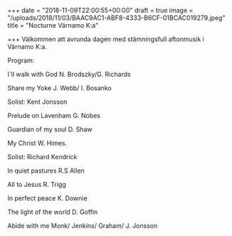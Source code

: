 +++
date = "2018-11-09T22:00:55+00:00"
draft = true
image = "/uploads/2018/11/03/BAAC9AC1-ABF8-4333-B6CF-01BCAC019279.jpeg"
title = "Nocturne Värnamo K:a"

+++
Välkommen att avrunda dagen med stämningsfull aftonmusik i Värnamo K:a.

Program:

I´ll walk with God​ N. Brodszky/G. Richards

Share my Yoke​ J. Webb/ I. Bosanko

Solist: Kent Jonsson

Prelude on Lavenham​ G. Nobes

Guardian of my soul ​D. Shaw

My Christ​​ W. Himes.

Solist: Richard Kendrick​

In quiet pastures​ R.S Allen

All to Jesus​​ R. Trigg

In perfect peace​ K. Downie

The light of the world​ D. Goffin

Abide with me​ Monk/ Jenkins/ Graham/ J. Jonsson